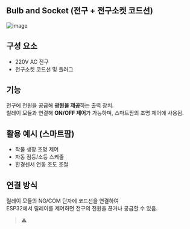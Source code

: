 ## Bulb and Socket (전구 + 전구소켓 코드선)

![image](https://github.com/user-attachments/assets/4950cc9c-af3a-4010-bccf-4bc516807de7)

## 구성 요소
- 220V AC 전구
- 전구소켓 코드선 및 플러그

## 기능
전구에 전원을 공급해 **광원을 제공**하는 출력 장치.  
릴레이 모듈과 연결해 **ON/OFF 제어**가 가능하며, 스마트팜의 조명 제어에 사용됨.

## 활용 예시 (스마트팜)
- 작물 생장 조명 제어
- 자동 점등/소등 스케줄
- 환경센서 연동 조도 조절

## 연결 방식
릴레이 모듈의 NO/COM 단자에 코드선을 연결하여  
ESP32에서 릴레이를 제어하면 전구의 전원을 끊거나 공급할 수 있음.

> ⚠️ 
